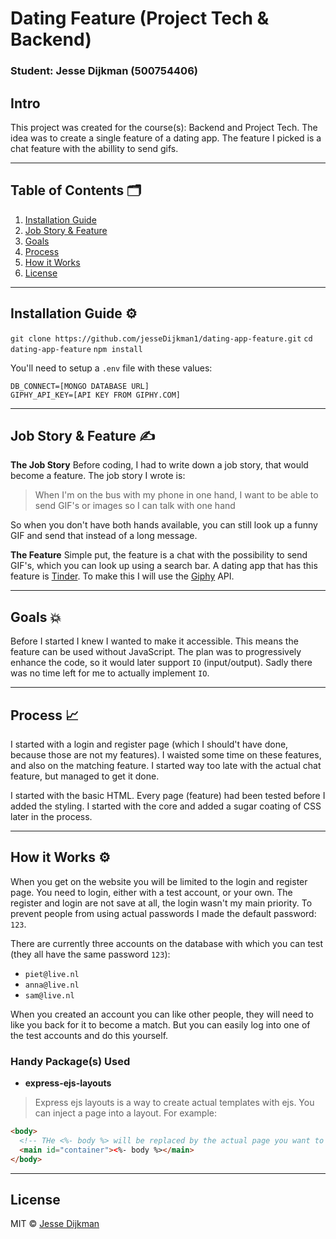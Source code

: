 # Dating Feature (Project Tech & Backend)
### Student: Jesse Dijkman (500754406)

## Intro

This project was created for the course(s): Backend and Project Tech. The idea was to create a single feature of a dating app. The feature I picked is a chat feature with the abillity to send gifs.

---

## Table of Contents 🗂

1. [Installation Guide](#installation-guide-)
2. [Job Story & Feature](#job-story-&-feature-)
3. [Goals](#goals-)
4. [Process](#process-)
5. [How it Works](#how-it-works-)
6. [License](#license-)

---

## Installation Guide ⚙️

`git clone https://github.com/jesseDijkman1/dating-app-feature.git`
`cd dating-app-feature`
`npm install`

You'll need to setup a `.env` file with these values:

```env
DB_CONNECT=[MONGO DATABASE URL]
GIPHY_API_KEY=[API KEY FROM GIPHY.COM]
```

---

## Job Story & Feature ✍️

**The Job Story**
Before coding, I had to write down a job story, that would become a feature. The job story I wrote is:

> When I'm on the bus with my phone in one hand, I want to be able to send GIF's or images so I can talk with one hand

So when you don't have both hands available, you can still look up a funny GIF and send that instead of a long message.

**The Feature**
Simple put, the feature is a chat with the possibility to send GIF's, which you can look up using a search bar. A dating app that has this feature is [Tinder](https://tinder.com/). To make this I will use the [Giphy](https://giphy.com/) API.

---

## Goals 💥

Before I started I knew I wanted to make it accessible. This means the feature can be used without JavaScript. The plan was to progressively enhance the code, so it would later support `IO` (input/output). Sadly there was no time left for me to actually implement `IO`.

---

## Process 📈

I started with a login and register page (which I should't have done, because those are not my features). I waisted some time on these features, and also on the matching feature. I started way too late with the actual chat feature, but managed to get it done.

I started with the basic HTML. Every page (feature) had been tested before I added the styling. I started with the core and added a sugar coating of CSS later in the process.

---

## How it Works ⚙️
When you get on the website you will be limited to the login and register page. You need to login, either with a test account, or your own. The register and login are not save at all, the login wasn't my main priority. To prevent people from using actual passwords I made the default password: `123`. 

There are currently three accounts on the database with which you can test (they all have the same password `123`):
- `piet@live.nl`
- `anna@live.nl`
- `sam@live.nl`

When you created an account you can like other people, they will need to like you back for it to become a match. But you can easily log into one of the test accounts and do this yourself.


### Handy Package(s) Used
- **express-ejs-layouts**
> Express ejs layouts is a way to create actual templates with ejs. You can inject a page into a layout. For example:
```html
<body>
  <!-- THe <%- body %> will be replaced by the actual page you want to render in express -->
  <main id="container"><%- body %></main>
</body>
```
---

## License
MIT © [Jesse Dijkman](https://github.com/jesseDijkman1)
